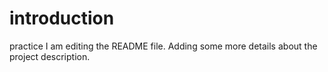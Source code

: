 # introduction
practice
I am editing the README file. Adding some more details about the project description.
